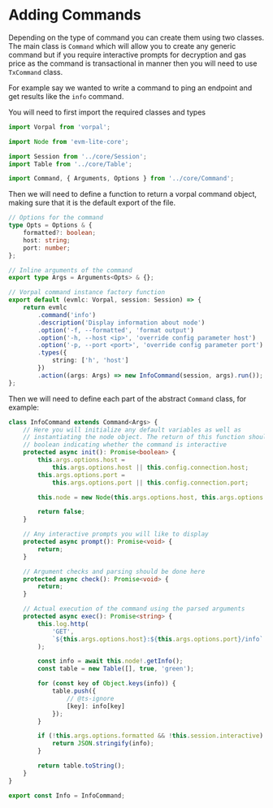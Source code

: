 # Adding Commands

Depending on the type of command you can create them using two classes. The main class is `Command` which will allow you to create any generic command but if you require interactive prompts for decryption and gas price as the command is transactional in manner then you will need to use `TxCommand` class.

For example say we wanted to write a command to ping an endpoint and get results like the `info` command.

You will need to first import the required classes and types

```typescript
import Vorpal from 'vorpal';

import Node from 'evm-lite-core';

import Session from '../core/Session';
import Table from '../core/Table';

import Command, { Arguments, Options } from '../core/Command';
```

Then we will need to define a function to return a vorpal command object, making sure that it is the default export of the file.

```typescript
// Options for the command
type Opts = Options & {
	formatted?: boolean;
	host: string;
	port: number;
};

// Inline arguments of the command
export type Args = Arguments<Opts> & {};

// Vorpal command instance factory function
export default (evmlc: Vorpal, session: Session) => {
	return evmlc
		.command('info')
		.description('Display information about node')
		.option('-f, --formatted', 'format output')
		.option('-h, --host <ip>', 'override config parameter host')
		.option('-p, --port <port>', 'override config parameter port')
		.types({
			string: ['h', 'host']
		})
		.action((args: Args) => new InfoCommand(session, args).run());
};
```

Then we will need to define each part of the abstract `Command` class, for example:

```typescript
class InfoCommand extends Command<Args> {
	// Here you will initialize any default variables as well as
	// instantiating the node object. The return of this function should be a
	// boolean indicating whether the command is interactive
	protected async init(): Promise<boolean> {
		this.args.options.host =
			this.args.options.host || this.config.connection.host;
		this.args.options.port =
			this.args.options.port || this.config.connection.port;

		this.node = new Node(this.args.options.host, this.args.options.port);

		return false;
	}

	// Any interactive prompts you will like to display
	protected async prompt(): Promise<void> {
		return;
	}

	// Argument checks and parsing should be done here
	protected async check(): Promise<void> {
		return;
	}

	// Actual execution of the command using the parsed arguments
	protected async exec(): Promise<string> {
		this.log.http(
			'GET',
			`${this.args.options.host}:${this.args.options.port}/info`
		);

		const info = await this.node!.getInfo();
		const table = new Table([], true, 'green');

		for (const key of Object.keys(info)) {
			table.push({
				// @ts-ignore
				[key]: info[key]
			});
		}

		if (!this.args.options.formatted && !this.session.interactive) {
			return JSON.stringify(info);
		}

		return table.toString();
	}
}

export const Info = InfoCommand;
```
